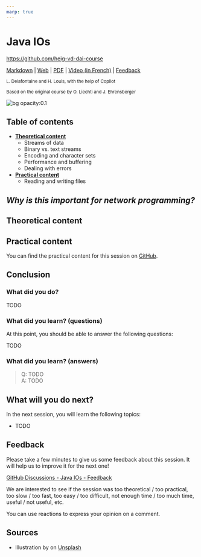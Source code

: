 ```yaml
---
marp: true
---
```


<!--
theme: gaia
size: 16:9
paginate: true
author: L. Delafontaine and H. Louis, with the help of Copilot
title: HEIG-VD DAI Course - Java IOs
description: Java IOs for the DAI course at HEIG-VD, Switzerland
url: https://heig-vd-dai-course.github.io/heig-vd-dai-course/04-java-ios/
footer: '**HEIG-VD** - DAI Course 2023-2024 - CC BY-SA 4.0'
style: |
    :root {
        --color-background: #fff;
        --color-foreground: #333;
        --color-highlight: #f96;
        --color-dimmed: #888;
        --color-headings: #7d8ca3;
    }
    blockquote {
        font-style: italic; 
    }
    table {
        width: 100%;
    }
    th:first-child {
        width: 15%;
    }
    h1, h2, h3, h4, h5, h6 {
        color: var(--color-headings);
    }
    h2, h3, h4, h5, h6 {
        font-size: 1.5rem;
    }
    h1 a:link, h2 a:link, h3 a:link, h4 a:link, h5 a:link, h6 a:link {
        text-decoration: none;
    }
    section:not([class=lead]) > p, blockquote {
        text-align: justify;
    }
headingDivider: 4
-->

[markdown]: https://github.com/heig-vd-dai-course/heig-vd-dai-course/blob/main/04-java-ios/README.md
[web]: https://heig-vd-dai-course.github.io/heig-vd-dai-course/04-java-ios/
[pdf]: https://heig-vd-dai-course.github.io/heig-vd-dai-course/04-java-ios/04-java-ios.pdf
[video]: #
[feedback]: https://github.com/orgs/heig-vd-dai-course/discussions/1

# Java IOs

<!--
_class: lead
_paginate: false
-->

<https://github.com/heig-vd-dai-course>

[Markdown][markdown] | [Web][web] | [PDF][pdf] | [Video (in French)][video] | [Feedback][feedback]

<small>L. Delafontaine and H. Louis, with the help of Copilot</small>

<small>Based on the original course by O. Liechti and J. Ehrensberger</small>

![bg opacity:0.1](https://images.unsplash.com/photo-1484417894907-623942c8ee29?fit=crop&h=720&q=80)

## Table of contents

- **[Theoretical content](#theoretical-content)**
    - Streams of data
    - Binary vs. text streams
    - Encoding and character sets
    - Performance and buffering
    - Dealing with errors
- **[Practical content](#practical-content)**
    - Reading and writing files

## _Why is this important for network programming?_

## Theoretical content

<!-- _class: lead -->

## Practical content

<!-- _class: lead -->

You can find the practical content for this session on [GitHub](https://github.com/heig-vd-dai-course/heig-vd-dai-course/blob/main/04-java-ios/PRACTICAL_CONTENT.md).

## Conclusion

<!-- _class: lead -->

### What did you do?

TODO

### What did you learn? (questions)

At this point, you should be able to answer the following questions:

TODO

### What did you learn? (answers)

> Q: TODO    
> A: TODO

## What will you do next?

In the next session, you will learn the following topics:

- TODO

## Feedback

Please take a few minutes to give us some feedback about this session. It will help us to improve it for the next one!

[GitHub Discussions - Java IOs - Feedback][feedback]

We are interested to see if the session was too theoretical / too practical, too slow / too fast, too easy / too difficult, not enough time / too much time, useful / not useful, etc.

You can use reactions to express your opinion on a comment.

## Sources

- Illustration by []() on [Unsplash]()
